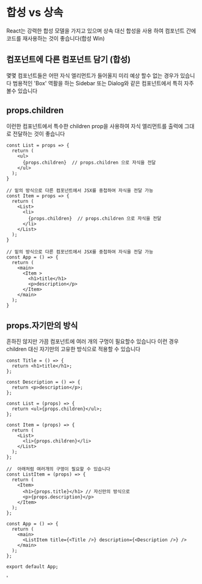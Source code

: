 # 합성 vs 상속

React는 강력한 합성 모델을 가지고 있으며 상속 대신 합성을 사용 하여 컴포넌트 간에 코드를 재사용하는 것이 좋습니다(합성 Win)

## 컴포넌트에 다른 컴포넌트 담기 (합성)

몇몇 컴포넌트들은 어떤 자식 엘리먼트가 들어올지 미리 예상 할수 없는 경우가 있습니다 범용적인 'Box' 역활을 하는 Sidebar 또는 Dialog와 같은 컴포넌트에서 특히 자주 볼수 있습니다  

## props.children
이런한 컴포넌트에서 특수한 children prop을 사용하여 자식 엘리먼트를 출력에 그대로 전달하는 것이 좋습니다

```
const List = props => {
  return (
    <ul>
      {props.children}  // props.children 으로 자식을 전달
    </ul>
  );
}

// 밑의 방식으로 다른 컴포넌트에서 JSX를 중첩하여 자식을 전달 가능
const Item = props => {
  return (
    <List>
      <li>
        {props.children}  // props.children 으로 자식을 전달
      </li>
    </List>
  );
}

// 밑의 방식으로 다른 컴포넌트에서 JSX를 중첩하여 자식을 전달 가능
const App = () => {
  return (
    <main>
      <Item >
        <h1>title</h1>
        <p>description</p>
      </Item>
    </main>
  );
}
```

## props.자기만의 방식

흔하진 않지만 가끔 컴포넌트에 여러 개의 구멍이 필요할수 있습니다 이런 경우 children 대신 자기만의 고유한 방식으로 적용할 수 있습니다

```
const Title = () => {
  return <h1>title</h1>;
};

const Description = () => {
  return <p>description</p>;
};

const List = (props) => {
  return <ul>{props.children}</ul>;
};

const Item = (props) => {
  return (
    <List>
      <li>{props.children}</li>
    </List>
  );
};

//  아래처럼 여러개의 구멍이 필요할 수 있습니다
const ListItem = (props) => {
  return (
    <Item>
      <h1>{props.title}</h1> // 자신만의 방식으로
      <p>{props.description}</p>
    </Item>
  );
};

const App = () => {
  return (
    <main>
      <ListItem title={<Title />} description={<Description />} />
    </main>
  );
};

export default App;

```

'<Title />','<Description />'이와 같은 엘리먼트들은 단지 React 객체이기 때문에 다른 데이터 처럼 prop로 전달할 수 있습니다 이러한 접근은 다른 라이브러리의 slots과 비슷해 보이지만 React에서 props로 전달할 수 있는 것에는 제한이 없습니다


## 특수화
때로는 어떤 컴포넌트의 특수한 경우인 컴포넌트를 고려해야 하는 경우가 있습니다 예를 들어 ListItem은  App의 특수한 경우라고 할 수 있습니다   

React에서는 이것 또한 합성을 통해 해결할 수 있습니다 더 구체적인 컴포넌트가 일반적인 컴포넌트를 렌더링하고 prop를 통해 내용을 구성합니다

```
// 없는 코드는 위 내용과 동일

const ListItem = (props) => {
  return (
    <Item>
      <h1>{props.title}</h1>
      <p>{props.description}</p>
      {props.children}  
    </Item>
  );
};
//  합성은 클래스로 정의된 컴포넌트에도 동일하게 적용됩니다
class App extends React.Component {
  constructor(props) {
    super(props);
    this.state = {
      value : ''
    }
  }

  onChange = e => {
    const changeName = e.target.value
    this.setState({value : changeName})
  }

  submit = ()=> {
    alert(this.state.value)
  }
  
  render() {
    return (
      <main>
        <ListItem title={<Title />} description={<Description />} >
        <input type="text" onChange={this.onChange} placeholder='plz input & click the submit'/>
        <button onClick={this.submit}>submit</button>
       </ListItem>
      </main>
    );
  }
};
```

## 상속 보단 합성
Facebook에서는 수천개의 React 컴포넌트를 사용하지만 컴포넌트를 상속 계층 구조로 작성을 권장할만한 사례를 아직 찾지 못했습니다   

props와 합성은 명시적이고 안전한 방법으로 컴포넌트의 모양과 동작을 커스터마이징 하는데 필요한 모든 유연성을 제공합니다 컴포넌트가 원시 타입의 값 React 엘리먼트 혹은 함수 등 어떠한 props도 받을수 있다는 것을 기억하세요   

UI가 아닌 기능을 여러 컴포넌트에서 재사용 하기를 원한다면 별로의 Javascript 모듈로 분리하는 것이 좋습니다 컴포넌트에서 해당 함수,객체,클래스 등을 import하여 사용할 수 있습니다 상속받을 필요 없이 가능합니다

